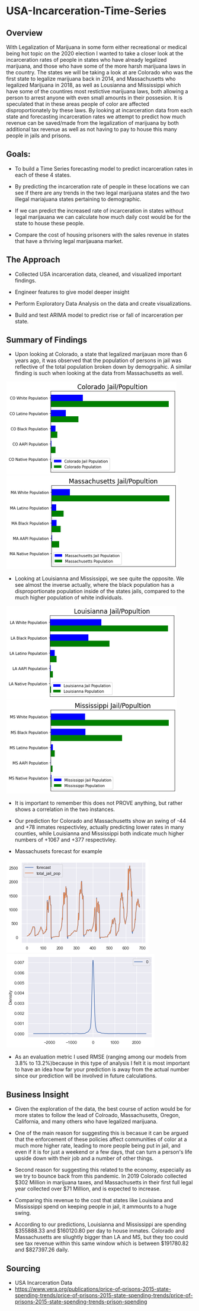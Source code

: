 # USA-Incarceration-Time-Series

## Overview
With Legalization of Marijuana in some form either recreational or medical being hot topic on the 2020 election I wanted to take a closer look at the incarceration rates of people in states who have already legalized marijuana, and those who have some of the more harsh marijuana laws in the country. The states we will be taking a look at are Colorado who was the first state to legalize marijuana back in 2014, and Massachusetts who legalized Marijuana in 2018, as well as Lousianna and Mississippi which have some of the countires most restictive marijuana laws, both allowing a person to arrest anyone with even small amounts in their possesion. It is speculated that in these areas people of color are affected disproportionately by these laws. By looking at incarceration data from each state and forecasting incarceration rates we attempt to predict how much revenue can be saved/made from the legalization of marijuana by both additional tax revenue as well as not having to pay to house this many people in jails and prisons.

## Goals:
- To build a Time Series forecasting model to predict incarceration rates in each of these 4 states.

- By predicting the incarceration rate of people in these locations we can see if there are any trends in the two legal marijuana states and the two illegal mariajuana states pertaining to demographic.

- If we can predict the increased rate of incarceration in states without legal marijauana we can calculate how much daily cost would be for the state to house these people.

- Compare the cost of housing prisoners with the sales revenue in states that have a thriving legal marijauana market.

## The Approach
- Collected USA incarceration data, cleaned, and visualized important findings.

- Engineer features to give model deeper insight

- Perform Exploratory Data Analysis on the data and create visualizations.

- Build and test ARIMA model to predict rise or fall of incarceration per state.

## Summary of Findings
- Upon looking at Colorado, a state that legalized marijauan more than 6 years ago, it was observed that the population of persons in jail was reflective of the total population broken down by demogrpahic. A similar finding is such when looking at the data from Massachusetts as well.

![](https://github.com/mdetiberiis01/Photos/blob/master/Final_CO_jail:pop.png) ![](https://github.com/mdetiberiis01/Photos/blob/master/Final_MA_jail:pop.png)

- Looking at Louisianna and Mississippi, we see quite the opposite. We see almost the inverse actually, where the black population has a disproportionate population inside of the states jails, compared to the much higher population of white individuals.

![](https://github.com/mdetiberiis01/Photos/blob/master/Final_LA_jail:pop.png) ![](https://github.com/mdetiberiis01/Photos/blob/master/FInal_MS_jail:pop.png)

- It is important to remember this does not PROVE anything, but rather shows a correlation in the two instances.

- Our prediction for Colorado and Massachusetts show an swing of -44 and +78 inmates respectivley, actually predicting lower rates in many counties, while Louisianna and Mississippi both indicate much higher numbers of +1067 and +377 respectivley. 

- Massachusets forecast for example


![](https://github.com/mdetiberiis01/Photos/blob/master/MA_forecast.png) ![](https://github.com/mdetiberiis01/Photos/blob/master/MA_residuals.png)

- As an evaluation metric I used RMSE (ranging among our models from 3.8% to 13.2%)because in this type of analysis I felt it is most important to have an idea how far your prediction is away from the actual number since our prediction will be involved in future calculations.

## Business Insight
- Given the exploration of the data, the best course of action would be for more states to follow the lead of Colroado, Massachusetts, Oregon, California, and many others who have legalized marijuana.

- One of the main reason for suggesting this is becasue it can be argued that the enforcement of these policies affect communities of color at a much more higher rate, leading to more people being put in jail, and even if it is for just a weekend or a few days, that can turn a person's life upside down with their job and a number of other things.

- Second reason for suggesting this related to the economy, especially as we try to bounce back from this pandemic. In 2019 Colorado collected $302 Million in marijuana taxes, and Massachusetts in their first full legal year collected over $71 Million, and is expected to increase.

- Comparing this revenue to the cost that states like Louisiana and Mississippi spend on keeping people in jail, it ammounts to a huge swing. 

- According to our predictions, Louisianna and Mississippi are spending $355888.33 and $160120.80 per day to house inmates. Colorado and Massachusetts are sliughtly bigger than LA and MS, but they too could see tax revenue within this same window which is between $191780.82 and $827397.26 daily.

## Sourcing
- USA Incarceration Data
- https://www.vera.org/publications/price-of-prisons-2015-state-spending-trends/price-of-prisons-2015-state-spending-trends/price-of-prisons-2015-state-spending-trends-prison-spending


